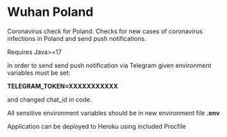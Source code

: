 # Wuhan Poland
Coronavirus check for Poland.
Checks for new cases of coronavirus infections in Poland and send push notifications.

Requires Java>=17

In order to send send push notification via Telegram given environment variables must be set:

**TELEGRAM_TOKEN=XXXXXXXXXXX**

and changed chat_id in code.

All sensitive environment variables should be in new environment file **.env**

Application can be deployed to Heroku using included Procfile
